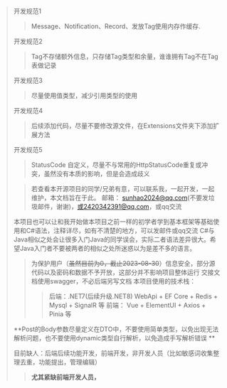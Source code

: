> 开发规范1
>> Message、Notification、Record、发放Tag使用内存作缓存.
>
>开发规范2
>> Tag不存储额外信息，只存储Tag类型和余量，谁谁拥有Tag不在Tag表做记录
>
> 开发规范3
>> 尽量使用值类型，减少引用类型的使用
>
> 开发规范4
>> 后续添加代码，尽量不要修改源文件，在Extensions文件夹下添加扩展方法
>
> 开发规范5
>> StatusCode 自定义，尽量不与常用的HttpStatusCode重复或冲突，虽然没有本质的影响，但是会造成歧义
>
>> 若查看本开源项目的同学/兄弟有意，可以联系我，一起开发，一起维护，本文档旨在于此。
> > 邮箱： sunhao2024@qq.com(不要发垃圾邮件，谢谢)，或2420342391@qq.com，或qq交流
>
> 本项目也可以让和我开始做本项目之前一样的初学者学到基本框架等基础使用和C#语法，注释详尽，如有不清楚的地方，可以发邮件或qq交流
> C#与Java相似之处会让很多入门Java的同学误会，实际二者语法差异很大。希望Java入门者不要被两者的相似之处所迷惑以为是差不多的语言。
>
>
>> 为保护用户（~~虽然目前为0，截止2023-08-30~~）信息安全，部分源代码以及密码和数据不予开放，这部分并不影响项目整体运行
> 交接文档使用swagger，不必后端另写文档
> > 本项目使用的技术栈：
>>> 后端：.NET7(后续升级.NET8) WebApi + EF Core + Redis + Mysql + SignalR 等
> > > 前端： Vue + ElementUI + Axios + Pinia 等
>
> **Post的Body参数尽量定义在DTO中，不要使用简单类型，以免出现无法解析问题，也不要使用dynamic类型自行解析，以免造成手写解析错误
**
>
>目前缺人：后端后续功能开发，前端开发，非开发人员（比如敏感词收集整理去重，功能提出，管理编辑）
> > ****尤其紧缺前端开发人员，****